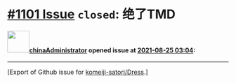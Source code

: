 # [\#1101 Issue](https://github.com/komeiji-satori/Dress/issues/1101) `closed`: 绝了TMD

#### <img src="https://avatars.githubusercontent.com/u/88066680?v=4" width="50">[chinaAdministrator](https://github.com/chinaAdministrator) opened issue at [2021-08-25 03:04](https://github.com/komeiji-satori/Dress/issues/1101):






-------------------------------------------------------------------------------



[Export of Github issue for [komeiji-satori/Dress](https://github.com/komeiji-satori/Dress).]
